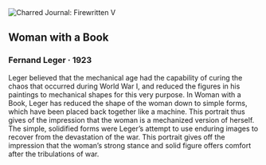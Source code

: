 <div class="artwork-of-the-day">
  <div class="container">
    <div class="img-wrapper">
      <img
        src="https://uploads7.wikiart.org/images/fernand-leger/woman-with-a-book-1923.jpg!Large.jpg"
        alt="Charred Journal: Firewritten V" />
    </div>
    <div class="artwork-detail">
      <div class="artwork-origin"> 
        <h2 class="artwork-name">Woman with a Book</h2>
        <h3 class="artist">
          Fernand Leger
                    ·  1923
        </h3>
      </div>
      <p class="description">
        <span class="artwork-description-text ng-binding" ng-bind-html="viewModel.ArtworkOfTheDay.Description | unsafe">Leger believed that the mechanical age had the capability of curing the chaos that occurred during World War I, and reduced the figures in his paintings to mechanical shapes for this very purpose. In Woman with a Book, Leger has reduced the shape of the woman down to simple forms, which have been placed back together like a machine. This portrait thus gives of the impression that the woman is a mechanized version of herself. The simple, solidified forms were Leger’s attempt to use enduring images to recover from the devastation of the war. This portrait gives off the impression that the woman’s strong stance and solid figure offers comfort after the tribulations of war. </span>
                        <div class="text-shadow-container" ng-show="showShadow" style=""></div>
      </p>
    </div>
  </div>

</div>
